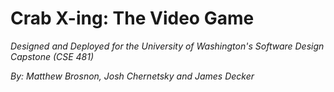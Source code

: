 # Crab X-ing: The Video Game

_Designed and Deployed for the University of Washington's Software Design Capstone (CSE 481)_

_By: Matthew Brosnon, Josh Chernetsky and James Decker_
